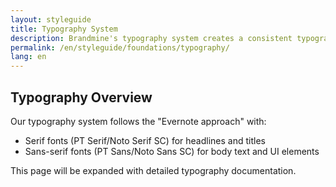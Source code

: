 ```yaml
---
layout: styleguide
title: Typography System
description: Brandmine's typography system creates a consistent typographic hierarchy across our multilingual platform.
permalink: /en/styleguide/foundations/typography/
lang: en
---
```


## Typography Overview

Our typography system follows the "Evernote approach" with:
- Serif fonts (PT Serif/Noto Serif SC) for headlines and titles
- Sans-serif fonts (PT Sans/Noto Sans SC) for body text and UI elements

This page will be expanded with detailed typography documentation.